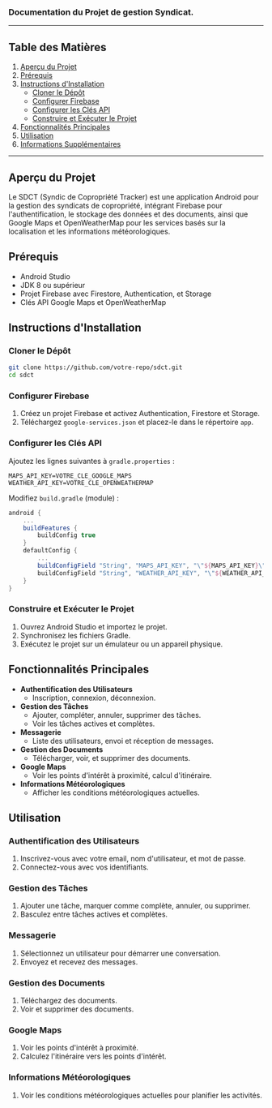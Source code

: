 ### Documentation du Projet de gestion Syndicat.

---

## Table des Matières

1. [Aperçu du Projet](#aperçu-du-projet)
2. [Prérequis](#prérequis)
3. [Instructions d'Installation](#instructions-dinstallation)
   - [Cloner le Dépôt](#cloner-le-dépôt)
   - [Configurer Firebase](#configurer-firebase)
   - [Configurer les Clés API](#configurer-les-clés-api)
   - [Construire et Exécuter le Projet](#construire-et-exécuter-le-projet)
4. [Fonctionnalités Principales](#fonctionnalités-principales)
5. [Utilisation](#utilisation)
6. [Informations Supplémentaires](#informations-supplémentaires)

---

## Aperçu du Projet

Le SDCT (Syndic de Copropriété Tracker) est une application Android pour la gestion des syndicats de copropriété, intégrant Firebase pour l'authentification, le stockage des données et des documents, ainsi que Google Maps et OpenWeatherMap pour les services basés sur la localisation et les informations météorologiques.

## Prérequis

- Android Studio
- JDK 8 ou supérieur
- Projet Firebase avec Firestore, Authentication, et Storage
- Clés API Google Maps et OpenWeatherMap

## Instructions d'Installation

### Cloner le Dépôt

```bash
git clone https://github.com/votre-repo/sdct.git
cd sdct
```

### Configurer Firebase

1. Créez un projet Firebase et activez Authentication, Firestore et Storage.
2. Téléchargez `google-services.json` et placez-le dans le répertoire `app`.

### Configurer les Clés API

Ajoutez les lignes suivantes à `gradle.properties` :

```properties
MAPS_API_KEY=VOTRE_CLE_GOOGLE_MAPS
WEATHER_API_KEY=VOTRE_CLE_OPENWEATHERMAP
```

Modifiez `build.gradle` (module) :

```gradle
android {
    ...
    buildFeatures {
        buildConfig true
    }
    defaultConfig {
        ...
        buildConfigField "String", "MAPS_API_KEY", "\"${MAPS_API_KEY}\""
        buildConfigField "String", "WEATHER_API_KEY", "\"${WEATHER_API_KEY}\""
    }
}
```

### Construire et Exécuter le Projet

1. Ouvrez Android Studio et importez le projet.
2. Synchronisez les fichiers Gradle.
3. Exécutez le projet sur un émulateur ou un appareil physique.

## Fonctionnalités Principales

- **Authentification des Utilisateurs**
  - Inscription, connexion, déconnexion.
- **Gestion des Tâches**
  - Ajouter, compléter, annuler, supprimer des tâches.
  - Voir les tâches actives et complètes.
- **Messagerie**
  - Liste des utilisateurs, envoi et réception de messages.
- **Gestion des Documents**
  - Télécharger, voir, et supprimer des documents.
- **Google Maps**
  - Voir les points d'intérêt à proximité, calcul d'itinéraire.
- **Informations Météorologiques**
  - Afficher les conditions météorologiques actuelles.

## Utilisation

### Authentification des Utilisateurs

1. Inscrivez-vous avec votre email, nom d'utilisateur, et mot de passe.
2. Connectez-vous avec vos identifiants.

### Gestion des Tâches

1. Ajouter une tâche, marquer comme complète, annuler, ou supprimer.
2. Basculez entre tâches actives et complètes.

### Messagerie

1. Sélectionnez un utilisateur pour démarrer une conversation.
2. Envoyez et recevez des messages.

### Gestion des Documents

1. Téléchargez des documents.
2. Voir et supprimer des documents.

### Google Maps

1. Voir les points d'intérêt à proximité.
2. Calculez l'itinéraire vers les points d'intérêt.

### Informations Météorologiques

1. Voir les conditions météorologiques actuelles pour planifier les activités.

